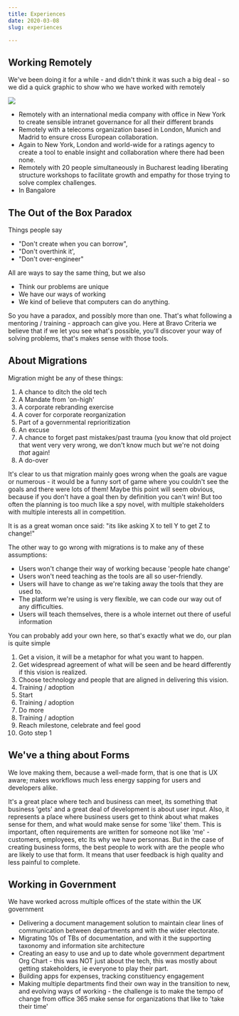```yaml
---
title: Experiences
date: 2020-03-08
slug: experiences

---
```

## Working Remotely

We've been doing it for a while - and didn't think it was such a big deal - so we did a quick graphic to show who we have worked with remotely

![](/world.png)

* Remotely with an international media company with office in  New York to create sensible intranet governance for all their different brands
* Remotely with a telecoms organization based in London, Munich and Madrid to ensure cross European collaboration.
* Again to New York, London and world-wide for a ratings agency to create a tool to enable insight and collaboration where there had been none.
* Remotely with 20 people simultaneously in Bucharest leading liberating structure workshops to facilitate growth and empathy for those trying to solve complex challenges.
* In Bangalore 

## The Out of the Box Paradox

Things people say

* "Don't create when you can borrow",
* "Don't overthink it',
* "Don't over-engineer"

All are ways to say the same thing, but we also

* Think our problems are unique
* We have our ways of working
* We kind of believe that computers can do anything.

So you have a paradox, and possibly more than one. That's what following a mentoring / training -  approach can give you. Here at Bravo Criteria we believe that if we let you see what's possible, you'll discover your way of solving problems, that's makes sense with those tools.

## 

## About Migrations

Migration might be any of these things:

1. A chance to ditch the old tech
2. A Mandate from 'on-high'
3. A corporate rebranding exercise
4. A cover for corporate reorganization
5. Part of a governmental reprioritization
6. An excuse
7. A chance to forget past mistakes/past trauma (you know that old project that went very very wrong, we don't know much but we're not doing _that_ again!
8. A do-over

It's clear to us that migration mainly goes wrong when the goals are vague or numerous - it would be a funny sort of game where you couldn't see the goals and there were lots of them! Maybe this point will seem obvious, because if you don't have a goal then by definition you can't win! But too often the planning is too much like a spy novel, with multiple stakeholders with multiple interests all in competition.

It is as a great woman once said: "its like asking X to tell Y to get Z to change!"

The other way to go wrong with migrations is to make any of these assumptions:

* Users won't change their way of working because 'people hate change'
* Users won't need teaching as the tools are all so user-friendly.
* Users will have to change as we're taking away the tools that they are used to.
* The platform we're using is very flexible, we can code our way out of any difficulties.
* Users will teach themselves, there is a whole internet out there of useful information

You can probably add your own here, so that's exactly what we do, our plan is quite simple

 1. Get a vision, it will be a metaphor for what you want to happen.
 2. Get widespread agreement of what will be seen and be heard differently if this vision is realized.
 3. Choose technology and people that are aligned in delivering this vision.
 4. Training / adoption
 5. Start
 6. Training / adoption
 7. Do more
 8. Training / adoption
 9. Reach milestone, celebrate and feel good
10. Goto step 1

## We've a thing about Forms

We love making them, because a well-made form, that is one that is UX aware; makes workflows much less energy sapping for users and developers alike.

It's a great place where tech and business can meet, its something that business 'gets' and a great deal of development is about user input. Also, it represents a place where business users get to think about what makes sense for them, and what would make sense for some 'like' them. This is important, often requirements are written for someone not like 'me' - customers, employees, etc Its why we have personnas. But in the case of creating business forms, the best people to work with are the people who are likely to use that form. It means that user feedback is high quality and less painful to complete.

## Working in Government

We have worked across multiple offices of the state within the UK government

* Delivering a document management solution to maintain clear lines of communication between departments and with the wider electorate.
* Migrating 10s of TBs of documentation, and with it the supporting taxonomy and information site architecture
* Creating an easy to use and up to date whole government department Org Chart - this was NOT just about the tech, this was mostly about getting stakeholders, ie everyone to play their part.
* Building apps for expenses, tracking constituency engagement
* Making multiple departments find their own way in the transition to new, and evolving ways of working - the challenge is to make the tempo of change from office 365 make sense for organizations that like to 'take their time'